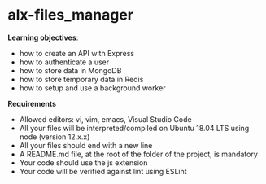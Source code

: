 # alx-files_manager

**Learning objectives**:

* how to create an API with Express
* how to authenticate a user
* how to store data in MongoDB
* how to store temporary data in Redis
* how to setup and use a background worker

**Requirements**

* Allowed editors: vi, vim, emacs, Visual Studio Code
* All your files will be interpreted/compiled on Ubuntu 18.04 LTS using node (version 12.x.x)
* All your files should end with a new line
* A README.md file, at the root of the folder of the project, is mandatory
* Your code should use the js extension
* Your code will be verified against lint using ESLint
